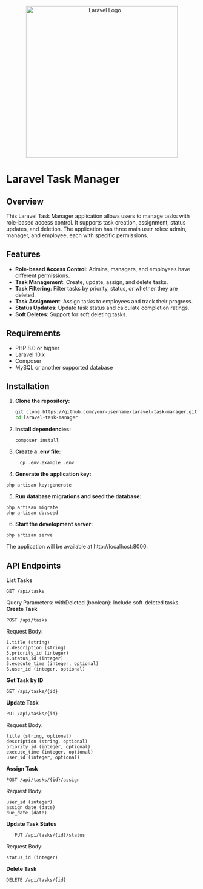 <p align="center"><a href="https://laravel.com" target="_blank"><img src="https://raw.githubusercontent.com/laravel/art/master/logo-lockup/5%20SVG/2%20CMYK/1%20Full%20Color/laravel-logolockup-cmyk-red.svg" width="400" alt="Laravel Logo"></a></p>


# Laravel Task Manager

## Overview

This Laravel Task Manager application allows users to manage tasks with role-based access control. It supports task creation, assignment, status updates, and deletion. The application has three main user roles: admin, manager, and employee, each with specific permissions.

## Features

- **Role-based Access Control**: Admins, managers, and employees have different permissions.
- **Task Management**: Create, update, assign, and delete tasks.
- **Task Filtering**: Filter tasks by priority, status, or whether they are deleted.
- **Task Assignment**: Assign tasks to employees and track their progress.
- **Status Updates**: Update task status and calculate completion ratings.
- **Soft Deletes**: Support for soft deleting tasks.

## Requirements

- PHP 8.0 or higher
- Laravel 10.x
- Composer
- MySQL or another supported database

## Installation

1. **Clone the repository:**

   ```bash
   git clone https://github.com/your-username/laravel-task-manager.git
   cd laravel-task-manager
   ```
2. **Install dependencies:**
     ```
     composer install
     ```
3. **Create a .env file:**
```
     cp .env.example .env
```
4. **Generate the application key:**
```
php artisan key:generate
```
5. **Run database migrations and seed the database:**
```
php artisan migrate
php artisan db:seed
```
6. **Start the development server:**
```
php artisan serve
```

The application will be available at http://localhost:8000.

<h2>API Endpoints</h2>

**List Tasks**
```
GET /api/tasks
```
  
  Query Parameters:
    withDeleted (boolean): Include soft-deleted tasks.
**Create Task**    
```
POST /api/tasks
```
   Request Body:

    1.title (string)
    2.description (string)
    3.priority_id (integer)
    4.status_id (integer)
    5.execute_time (integer, optional)
    6.user_id (integer, optional)

**Get Task by ID**
```
GET /api/tasks/{id}
```

**Update Task**
```
PUT /api/tasks/{id}
```
  Request Body:

    title (string, optional)
    description (string, optional)
    priority_id (integer, optional)
    execute_time (integer, optional)
    user_id (integer, optional)

**Assign Task**
```
POST /api/tasks/{id}/assign
```
  Request Body:

    user_id (integer)
    assign_date (date)
    due_date (date)

**Update Task Status**
```
   PUT /api/tasks/{id}/status
```
  Request Body:

    status_id (integer)

**Delete Task**
```
DELETE /api/tasks/{id}
```
